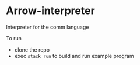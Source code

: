 # Arrow-interpreter

Interpreter for the comm language

To run
- clone the repo
- exec `stack run` to build and run example program
